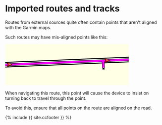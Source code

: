 # Imported routes and tracks

Routes from external sources quite often contain points that aren't aligned with the Garmin maps.

Such routes may have mis-aligned points like this:

![Mis-aligned point](imgs/mis-aligned-point.png "Mis-aligned point")


When navigating this route, this point will cause the device to insist on turning back to travel through the point.

To avoid this, ensure that all points on the route are aligned on the road.





{% include {{ site.ccfooter }} %}
